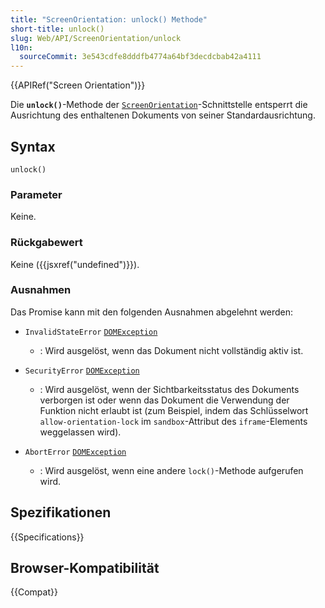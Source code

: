 ```yaml
---
title: "ScreenOrientation: unlock() Methode"
short-title: unlock()
slug: Web/API/ScreenOrientation/unlock
l10n:
  sourceCommit: 3e543cdfe8dddfb4774a64bf3decdcbab42a4111
---
```


{{APIRef("Screen Orientation")}}

Die **`unlock()`**-Methode der [`ScreenOrientation`](/de/docs/Web/API/ScreenOrientation)-Schnittstelle entsperrt die Ausrichtung des enthaltenen Dokuments von seiner Standardausrichtung.

## Syntax

```js-nolint
unlock()
```

### Parameter

Keine.

### Rückgabewert

Keine ({{jsxref("undefined")}}).

### Ausnahmen

Das Promise kann mit den folgenden Ausnahmen abgelehnt werden:

- `InvalidStateError` [`DOMException`](/de/docs/Web/API/DOMException)

  - : Wird ausgelöst, wenn das Dokument nicht vollständig aktiv ist.

- `SecurityError` [`DOMException`](/de/docs/Web/API/DOMException)

  - : Wird ausgelöst, wenn der Sichtbarkeitsstatus des Dokuments verborgen ist oder wenn das Dokument die Verwendung der Funktion nicht erlaubt ist (zum Beispiel, indem das Schlüsselwort `allow-orientation-lock` im `sandbox`-Attribut des `iframe`-Elements weggelassen wird).

- `AbortError` [`DOMException`](/de/docs/Web/API/DOMException)
  - : Wird ausgelöst, wenn eine andere `lock()`-Methode aufgerufen wird.

## Spezifikationen

{{Specifications}}

## Browser-Kompatibilität

{{Compat}}
